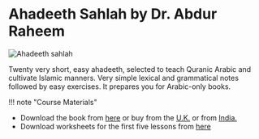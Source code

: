 # Ahadeeth Sahlah by Dr. Abdur Raheem

![Ahadeeth sahlah](/img/ahadeeth-sahlah.jpg)

Twenty very short, easy ahadeeth, selected to teach Quranic Arabic and cultivate Islamic manners. Very simple lexical and grammatical notes followed by easy exercises. It prepares you for Arabic-only books.

!!! note "Course Materials"

* Download the book from [here](http://drvaniya.com/wp-content/uploads/2020/01/aHaadiith-Sahlah-with-exhuastive-navigation.pdf) or buy from the [U.K.](https://kitaabun.com/shopping3/product_info.php?manufacturers_id=151&products_id=1210) or from [India.](http://islamicshop.in/store/dr-v-abdur-rahim-books/ahadith-sahla.html)
* Download worksheets for the first five lessons from [here](http://drvaniya.com/?p=13410)


<br>